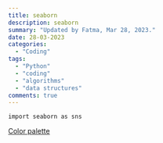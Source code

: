 ```yaml
---
title: seaborn
description: seaborn
summary: "Updated by Fatma, Mar 28, 2023."
date: 28-03-2023
categories:
  - "Coding"
tags:
  - "Python"
  - "coding"
  - "algorithms"
  - "data structures"
comments: true
---
```

`import seaborn as sns`

[Color palette](https://seaborn.pydata.org/tutorial/color_palettes.html)
